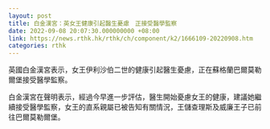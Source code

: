 ```yaml
---
layout: post
title: 白金漢宮：英女王健康引起醫生憂慮　正接受醫學監察
date: 2022-09-08 20:07:30.000000000 +08:00
link: https://news.rthk.hk/rthk/ch/component/k2/1666109-20220908.htm
categories: rthk
---
```


英國白金漢宮表示，女王伊利沙伯二世的健康引起醫生憂慮，正在蘇格蘭巴爾莫勒爾堡接受醫學監察。

白金漢宮在聲明表示，經過今早進一步評估，醫生開始憂慮女王的健康，建議她繼續接受醫學監察，女王的直系親屬已被告知有關情況，王儲查理斯及威廉王子已前往巴爾莫勒爾堡。
